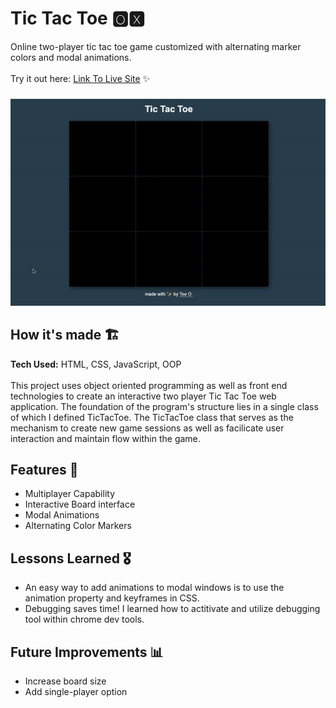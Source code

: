 # Tic Tac Toe 🅾🆇
Online two-player tic tac toe game customized with alternating marker colors and modal animations.
<br><br>Try it out here: [Link To Live Site](https://tdo95.github.io/tictactoe/) ✨
###
<!-- TicTacToe Demo-->
![demo](https://github.com/tdo95/tictactoe/blob/main/tictactoe-demo.gif)
## How it's made  🏗
**Tech Used:** HTML, CSS, JavaScript, OOP <br><br>
This project uses object oriented programming as well as front end technologies to create an interactive two player Tic Tac Toe web application. The foundation of the program's structure lies in a single class of which I defined TicTacToe. The TicTacToe class that serves as the mechanism to create new game sessions as well as facilicate user interaction and maintain flow within the game. 
<!-- The class comes with methods such as built in that faciliate the users interaction with the game interface   -->

## Features 📱
- Multiplayer Capability
- Interactive Board interface
- Modal Animations
- Alternating Color Markers

## Lessons Learned 🎖
- An easy way to add animations to modal windows is to use the animation property and keyframes in CSS.
- Debugging saves time! I learned how to actitivate and utilize debugging tool within chrome dev tools.

## Future Improvements 📊
- Increase board size
- Add single-player option



